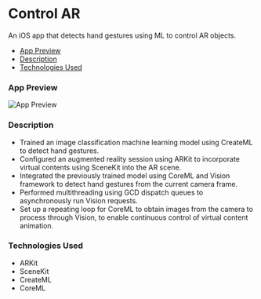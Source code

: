 # Control AR
An iOS app that detects hand gestures using ML to control AR objects.
* [App Preview](#App-Preview)
* [Description](#Description)
* [Technologies Used](#Technologies-Used)

### App Preview
![App Preview](https://github.com/ardentlycurious101/Control-AR/blob/master/ML-AR.gif)

### Description
* Trained an image classification machine learning model using CreateML to detect hand gestures.</li>
* Configured an augmented reality session using ARKit to incorporate virtual contents using SceneKit into the AR scene.
* Integrated the previously trained model using CoreML and Vision framework to detect hand gestures from the current camera frame.
* Performed multithreading using GCD dispatch queues to asynchronously run Vision requests.</div>
* Set up a repeating loop for CoreML to obtain images from the camera to process through Vision, to enable continuous control of virtual content animation.

### Technologies Used
* ARKit
* SceneKit
* CreateML
* CoreML
